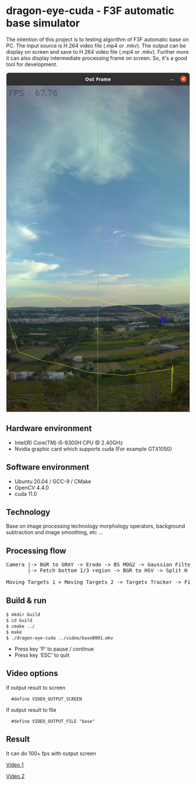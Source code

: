 # dragon-eye-cuda - F3F automatic base simulator

The intention of this project is to testing algorithm of F3F automatic base on PC. The input source is H.264 video file (.mp4 or .mkv). The output can be display on screen and save to H.264 video file (.mp4 or .mkv). Further more it can also display intermediate processing frame on screen. So, it's a good tool for development.

![Alt text](Screenshot.png?raw=true "Screenshot")

## Hardware environment

* Intel(R) Core(TM) i5-9300H CPU @ 2.40GHz
* Nvidia graphic card which supports cuda (For example GTX1050)

## Software environment

* Ubuntu 20.04 / GCC-9 / CMake  
* OpenCV 4.4.0  
* cuda 11.0  

## Technology

Base on image processing technology morphology operators, background subtraction and image smoothing, etc ...

## Processing flow

<pre>
Camera |-> BGR to GRAY -> Erode -> BS MOG2 -> Gaussian Filter -> Erode -> Find Contour -> Moving Targets 1  
       |-> Fetch bottom 1/3 region -> BGR to HSV -> Split H Channel -> Erode -> BS MOG2 -> Gaussian Filter -> Erode -> Find Contour -> Moving Targets 2

Moving Targets 1 + Moving Targets 2 -> Targets Tracker -> Find Primary Target -> Find if cross the line
</pre>

## Build & run

```
$ mkdir build
$ cd build
$ cmake ../
$ make
$ ./dragon-eye-cuda ../video/baseB001.mkv
```

* Press key 'P' to pause / continue
* Press key 'ESC' to quit

## Video options

If output result to screen

```
  #define VIDEO_OUTPUT_SCREEN
```

If output result to file

```
  #define VIDEO_OUTPUT_FILE "base"
```

## Result

It can do 100+ fps with output screen 

[Video 1](https://www.youtube.com/watch?v=g1BrMynNwn8)  

[Video 2](https://youtu.be/D6D2nifsbDQ)





